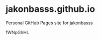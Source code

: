# jakonbasss.github.io
Personal GitHub Pages site for jakonbasss

















































fWNpGhHL
